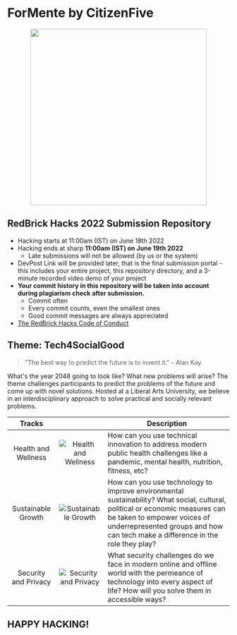 # ForMente by CitizenFive

<p align="center">

  <img src="https://user-images.githubusercontent.com/77211855/174463614-67e3461b-6351-4307-be7a-10e1465b7e64.png" height=400/>
</p>
 


## RedBrick Hacks 2022 Submission Repository

- Hacking starts at 11:00am (IST) on June 18th 2022
- Hacking ends at sharp **11:00am (IST) on June 19th 2022**
    - Late submissions will not be allowed (by us or the system)
- DevPost Link will be provided later, that is the final submission portal - this includes your entire project, this repository directory, and a 3-minute recorded video demo of your project
- **Your commit history in this repository will be taken into account during plagiarism check after submission.**
    - Commit often
    - Every commit counts, even the smallest ones
    - Good commit messages are always appreciated 
- [The RedBrick Hacks Code of Conduct](https://min.gitcdn.link/cdn/redbrickhacks/redbrickhacks.github.io/redirect_patch/policies.pdf)

## Theme: Tech4SocialGood
> "The best way to predict the future is to invent it." - Alan Kay

What's the year 2048 going to look like? What new problems will arise? The theme challenges participants to predict the problems of the future and come up with novel solutions. Hosted at a Liberal Arts University, we believe in an interdisciplinary approach to solve practical and socially relevant problems. 

| Tracks 	|  	| Description 	|
|:---:	|:---:	|---	|
| Health and Wellness 	| ![Health and Wellness](https://i.ibb.co/Y38Wgmh/Health-Light-Text-Light-Logo-2x.png) 	| How can you use technical innovation to address modern public health challenges like a pandemic, mental health, nutrition, fitness, etc? 	|
| Sustainable Growth 	| ![Sustainable Growth](https://i.ibb.co/ySzkfzP/Sustainability-Light-Text-Light-Logo-2x.png) 	| How can you use technology to improve environmental sustainability? What social, cultural, political or economic measures can be taken to empower voices of underrepresented groups and how can tech make a difference in the role they play? 	|
| Security and Privacy 	| ![Security and Privacy](https://i.ibb.co/7gfBd9s/Security-Light-Text-Light-Logo-2x.png) 	| What security challenges do we face in modern online and offline world with the permeance of technology into every aspect of life? How will you solve them in accessible ways? 	|

## HAPPY HACKING!
